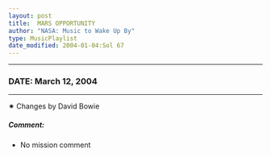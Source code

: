 ```yaml
---
layout: post
title:  MARS OPPORTUNITY
author: "NASA: Music to Wake Up By"
type: MusicPlaylist
date_modified: 2004-01-04:Sol 67
---
```


----
### DATE: March 12, 2004
----
✷ Changes by David Bowie

##### Comment:
* No mission comment
